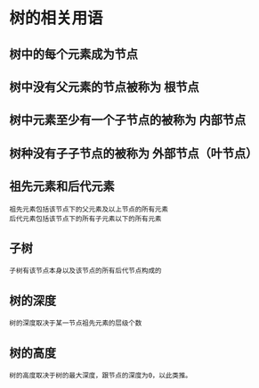 # 树的相关用语
## 树中的每个元素成为节点
## 树中没有父元素的节点被称为 根节点
## 树中元素至少有一个子节点的被称为 内部节点
## 树种没有子子节点的被称为 外部节点（叶节点）
## 祖先元素和后代元素
```
祖先元素包括该节点下的父元素及以上节点的所有元素
后代元素包括该节点下的所有子元素以下的所有元素
```
## 子树
```
子树有该节点本身以及该节点的所有后代节点构成的
```
## 树的深度
```
树的深度取决于某一节点祖先元素的层级个数
```
## 树的高度
```
树的高度取决于树的最大深度，跟节点的深度为0，以此类推。
```

